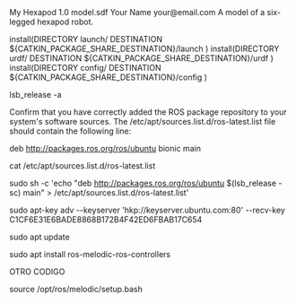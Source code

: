 <?xml version="1.0"?>
<model>
  <name>My Hexapod</name>
  <version>1.0</version>
  <sdf version="1.6">model.sdf</sdf> <author>
    <name>Your Name</name>
    <email>your@email.com</email>
  </author>

  <description>
    A model of a six-legged hexapod robot.
  </description>
</model>
















install(DIRECTORY launch/
  DESTINATION ${CATKIN_PACKAGE_SHARE_DESTINATION}/launch
)
install(DIRECTORY urdf/
  DESTINATION ${CATKIN_PACKAGE_SHARE_DESTINATION}/urdf
)
install(DIRECTORY config/
  DESTINATION ${CATKIN_PACKAGE_SHARE_DESTINATION}/config
)


lsb_release -a

Confirm that you have correctly added the ROS package repository to your system's software sources. The /etc/apt/sources.list.d/ros-latest.list file should contain the following line:

deb http://packages.ros.org/ros/ubuntu bionic main


cat /etc/apt/sources.list.d/ros-latest.list

sudo sh -c 'echo "deb http://packages.ros.org/ros/ubuntu $(lsb_release -sc) main" > /etc/apt/sources.list.d/ros-latest.list'

sudo apt-key adv --keyserver 'hkp://keyserver.ubuntu.com:80' --recv-key C1CF6E31E6BADE8868B172B4F42ED6FBAB17C654

sudo apt update

sudo apt install ros-melodic-ros-controllers



OTRO CODIGO

source /opt/ros/melodic/setup.bash
